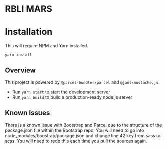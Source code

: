# RBLI MARS

# Installation

This will require NPM and Yarn installed.

```
yarn install
```

## Overview

This project is powered by `@parcel-bundler/parcel` and `@janl/mustache.js`.

- Run `yarn start` to start the development server
- Run `yarn build` to build a production-ready node.js server

## Known Issues

There is a known issue with Bootstrap and Parcel due to the structure of the package.json file within the Bootstrap repo. You will need to go into node_modules/boostrap/package.json and change line 42 key from sass to scss. You will need to redo this each time you pull the sources again.
